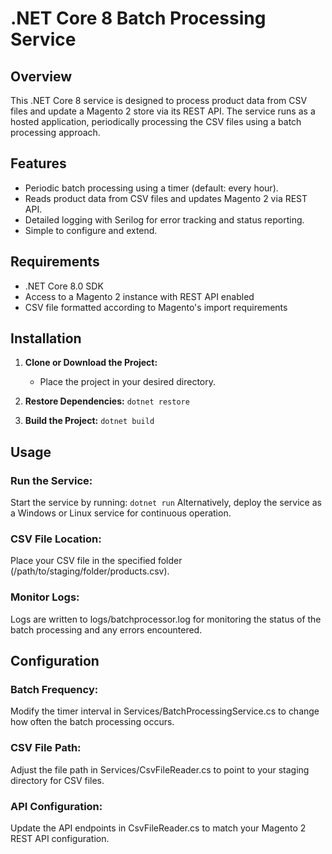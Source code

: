# .NET Core 8 Batch Processing Service

## Overview

This .NET Core 8 service is designed to process product data from CSV files and update a Magento 2 store via its REST API. The service runs as a hosted application, periodically processing the CSV files using a batch processing approach.

## Features

- Periodic batch processing using a timer (default: every hour).
- Reads product data from CSV files and updates Magento 2 via REST API.
- Detailed logging with Serilog for error tracking and status reporting.
- Simple to configure and extend.

## Requirements

- .NET Core 8.0 SDK
- Access to a Magento 2 instance with REST API enabled
- CSV file formatted according to Magento's import requirements

## Installation

1. **Clone or Download the Project:**
   - Place the project in your desired directory.

2. **Restore Dependencies:**
   ```dotnet restore```

3. **Build the Project:**
```dotnet build```

## Usage
### Run the Service:

Start the service by running:
```dotnet run```
Alternatively, deploy the service as a Windows or Linux service for continuous operation.

### CSV File Location:

Place your CSV file in the specified folder (/path/to/staging/folder/products.csv).

### Monitor Logs:

Logs are written to logs/batchprocessor.log for monitoring the status of the batch processing and any errors encountered.

## Configuration
### Batch Frequency:

Modify the timer interval in Services/BatchProcessingService.cs to change how often the batch processing occurs.

### CSV File Path:

Adjust the file path in Services/CsvFileReader.cs to point to your staging directory for CSV files.

### API Configuration:

Update the API endpoints in CsvFileReader.cs to match your Magento 2 REST API configuration.